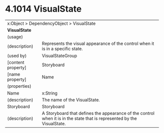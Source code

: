 <html dir="LTR" xmlns:mshelp="http://msdn.microsoft.com/mshelp" xmlns:ddue="http://ddue.schemas.microsoft.com/authoring/2003/5" xmlns:xlink="http://www.w3.org/1999/xlink" xmlns:tool="http://www.microsoft.com/tooltip">

<body>
 <input type="hidden" id="userDataCache" class="userDataStyle">
 <input type="hidden" id="hiddenScrollOffset">
 <img id="dropDownImage" style="display:none; height:0; width:0;" src="../local/drpdown.gif">
 <img id="dropDownHoverImage" style="display:none; height:0; width:0;" src="../local/drpdown_orange.gif">
 <img id="collapseImage" style="display:none; height:0; width:0;" src="../local/collapse.gif">
 <img id="expandImage" style="display:none; height:0; width:0;" src="../local/exp.gif">
 <img id="collapseAllImage" style="display:none; height:0; width:0;" src="../local/collall.gif">
 <img id="expandAllImage" style="display:none; height:0; width:0;" src="../local/expall.gif">
 <img id="copyImage" style="display:none; height:0; width:0;" src="../local/copycode.gif">
 <img id="copyHoverImage" style="display:none; height:0; width:0;" src="../local/copycodeHighlight.gif">
 <div id="header"><h1 class="heading">4.1014 VisualState</h1></div>

 <div id="mainSection">
 <div id="mainBody">
 <div id="allHistory" class="saveHistory" onsave="saveAll()" onload="loadAll()"></div>
 <p xmlns:wsd="http://wsdev.schemas.microsoft.com/authoring/2008/2" xmlns:msxsl="urn:schemas-microsoft-com:xslt" xmlns:script="urn:script" xmlns:build="urn:build">
 </p>
 <div id="sectionSection0" class="section" name="collapseableSection">
 <content xmlns="http://ddue.schemas.microsoft.com/authoring/2003/5" xmlns:wsd="http://wsdev.schemas.microsoft.com/authoring/2008/2" xmlns:msxsl="urn:schemas-microsoft-com:xslt" xmlns:script="urn:script" xmlns:build="urn:build">
 </content>
 </div>
 <div id="sectionSection1" class="section" name="collapseableSection">
 <content xmlns="http://ddue.schemas.microsoft.com/authoring/2003/5" xmlns:wsd="http://wsdev.schemas.microsoft.com/authoring/2008/2" xmlns:msxsl="urn:schemas-microsoft-com:xslt" xmlns:script="urn:script" xmlns:build="urn:build">
 <table class="ProtocolAuthoredTable" xmlns="">
 <tr><td colspan="2">
<mshelp:link keywords="86913f34-aa06-4c94-9f09-83936a822fd8" tabindex="0">x:Object</mshelp:link> &gt; <mshelp:link keywords="22a604a1-b593-4464-91e4-488285506428" tabindex="0">DependencyObject</mshelp:link> &gt; <mshelp:link keywords="61ce00b1-a96d-4ce0-8aee-75ff82c271a4" tabindex="0">VisualState</mshelp:link> </td>
 </tr>
 <tr><td colspan="2">
 <b>
VisualState </b>
 </td>
 </tr>
 <tr><td><div class="indent0">(usage)</div></td>
 <td> </td>
 </tr>
 <tr><td><div class="indent0">(description)</div></td>
 <td>Represents the visual appearance of the control when it is in a specific state. </td>
 </tr>
 <tr><td><div class="indent0">(used by)</div></td>
 <td><mshelp:link keywords="5d66adf8-36e7-4b6b-b702-db6e1aaa7b66" tabindex="0">VisualStateGroup</mshelp:link> </td>
 </tr>
 <tr><td><div class="indent0">[content property]</div></td>
 <td><mshelp:link keywords="61ce00b1-a96d-4ce0-8aee-75ff82c271a4" tabindex="0">Storyboard</mshelp:link> </td>
 </tr>
 <tr><td><div class="indent0">[name property]</div></td>
 <td><mshelp:link keywords="61ce00b1-a96d-4ce0-8aee-75ff82c271a4" tabindex="0">Name</mshelp:link> </td>
 </tr>
 <tr><td><div class="indent0">(properties)</div></td>
 <td> </td>
 </tr>
 <tr><td><div class="indent2">Name</div></td>
 <td><mshelp:link keywords="9defda5a-685e-4b5a-9b63-e97e2b4184ee" tabindex="0">x:String</mshelp:link> </td>
 </tr>
 <tr><td><div class="indent4">(description)</div></td>
 <td>The name of the VisualState. </td>
 </tr>
 <tr><td><div class="indent2">Storyboard</div></td>
 <td><mshelp:link keywords="b2314059-a180-462b-bc72-cfd2e999ae5c" tabindex="0">Storyboard</mshelp:link> </td>
 </tr>
 <tr><td><div class="indent4">(description)</div></td>
 <td>A Storyboard that defines the appearance of the control when it is in the state that is represented by the VisualState. </td>
 </tr>
</table>
 </content>
 </div>
 <!--[if gte IE 5]>
 <tool:tip element="languageFilterToolTip" avoidmouse="false"/>
 <![endif]-->
 </div>
 <a name="feedback"></a><span></span>
 </div>
</body></html>
